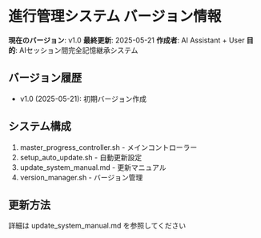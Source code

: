 # 進行管理システム バージョン情報

**現在のバージョン**: v1.0
**最終更新**: 2025-05-21
**作成者**: AI Assistant + User
**目的**: AIセッション間完全記憶継承システム

## バージョン履歴
- v1.0 (2025-05-21): 初期バージョン作成

## システム構成
1. master_progress_controller.sh - メインコントローラー
2. setup_auto_update.sh - 自動更新設定
3. update_system_manual.md - 更新マニュアル
4. version_manager.sh - バージョン管理

## 更新方法
詳細は update_system_manual.md を参照してください
